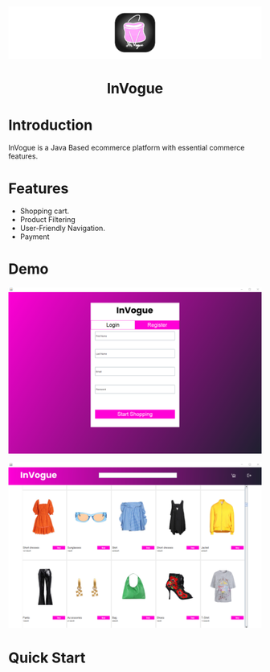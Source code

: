 <p align="center">
    <img width="1200" src="https://github.com/RyamAlmalki/InVogue/blob/master/banner.png" alt="Material Bread logo">
</p>
<h1 align="center"><strong>InVogue</strong></h1>

<h1 align="left">Introduction</h1>
<p>InVogue is a Java Based ecommerce platform with essential commerce features.</p>

<h1 align="left">Features</h1>
<ul>
  <li>Shopping cart.</li>
  <li>Product Filtering</li>
  <li>User-Friendly Navigation.</li>
  <li>Payment</li>
</ul>


<h1 align="left">Demo</h1>

<p align="center">
    <img width="1000" src="https://github.com/RyamAlmalki/InVogue/blob/master/main_page.png" alt="Material Bread logo">
</p>

<p align="center">
    <img width="1000" src="https://github.com/RyamAlmalki/InVogue/blob/master/product_page.png">
</p>

<h1 align="left">Quick Start</h1>

